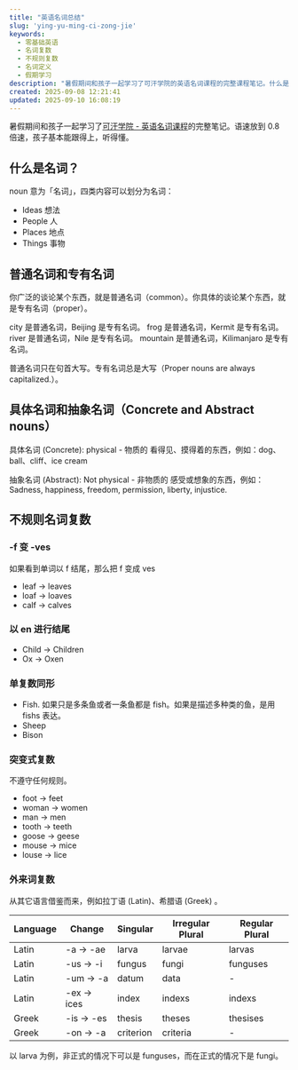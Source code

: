 ```yaml
---
title: "英语名词总结"
slug: 'ying-yu-ming-ci-zong-jie'
keywords:
  - 零基础英语
  - 名词复数
  - 不规则复数
  - 名词定义
  - 假期学习
description: "暑假期间和孩子一起学习了可汗学院的英语名词课程的完整课程笔记。什么是名词，普通名词和专有名词，具体名词和抽象名词，以及不规则名词的复数变化。"
created: 2025-09-08 12:21:41
updated: 2025-09-10 16:08:19
---
```


暑假期间和孩子一起学习了[可汗学院 - 英语名词课程](https://zh.khanacademy.org/humanities/grammar/parts-of-speech-the-noun)的完整笔记。语速放到 0.8 倍速，孩子基本能跟得上，听得懂。

## 什么是名词？

noun 意为「名词」，四类内容可以划分为名词：

- Ideas 想法
- People 人
- Places 地点
- Things 事物

## 普通名词和专有名词

你广泛的谈论某个东西，就是普通名词（common）。你具体的谈论某个东西，就是专有名词（proper）。

city 是普通名词，Beijing 是专有名词。
frog 是普通名词，Kermit 是专有名词。
river 是普通名词，Nile 是专有名词。
mountain 是普通名词，Kilimanjaro 是专有名词。

普通名词只在句首大写。专有名词总是大写（Proper nouns are always capitalized.）。

## 具体名词和抽象名词（Concrete and Abstract nouns）

具体名词 (Concrete): physical - 物质的
看得见、摸得着的东西，例如：dog、ball、cliff、ice cream

抽象名词 (Abstract): Not physical - 非物质的
感受或想象的东西，例如：Sadness, happiness, freedom, permission, liberty, injustice.

## 不规则名词复数

### -f 变 -ves

如果看到单词以 f 结尾，那么把 f 变成 ves

- leaf -> leaves
- loaf -> loaves
- calf -> calves

### 以 en 进行结尾

- Child -> Children
- Ox -> Oxen

### 单复数同形

- Fish. 如果只是多条鱼或者一条鱼都是 fish。如果是描述多种类的鱼，是用 fishs 表达。
- Sheep
- Bison

### 突变式复数

不遵守任何规则。

- foot → feet
- woman → women
- man → men
- tooth → teeth
- goose → geese
- mouse → mice
- louse → lice

### 外来词复数

从其它语言借鉴而来，例如拉丁语 (Latin)、希腊语 (Greek) 。

| Language | Change      | Singular  | Irregular Plural | Regular Plural |
| ---      | ---         | ---       | ---              | ---            |
| Latin    | -a -> -ae   | larva     | larvae           | larvas         |
| Latin    | -us -> -i   | fungus    | fungi            | funguses       |
| Latin    | -um -> -a   | datum     | data             | -              |
| Latin    | -ex -> ices | index     | indexs           | indexs         |
| Greek    | -is -> -es  | thesis    | theses           | thesises       |
| Greek    | -on -> -a   | criterion | criteria         | -              |

以 larva 为例，非正式的情况下可以是 funguses，而在正式的情况下是 fungi。
